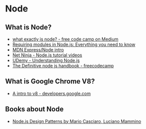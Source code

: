 # Node

## What is Node?
- [what exactly is node? - free code camp on Medium](https://medium.freecodecamp.org/what-exactly-is-node-js-ae36e97449f5)
- [Requiring modules in Node.js: Everything you need to know](https://medium.freecodecamp.org/requiring-modules-in-node-js-everything-you-need-to-know-e7fbd119be8)
- [MDN Express/Node intro](https://developer.mozilla.org/en-US/docs/Learn/Server-side/Express_Nodejs/Introduction)
- [Net Ninja - Node.js tutorial videos](https://www.youtube.com/playlist?list=PL4cUxeGkcC9gcy9lrvMJ75z9maRw4byYp)
- [UDemy - Understanding Node.js](https://www.udemy.com/understand-nodejs/)
- [The Definitive node js handbook - freecodecamp](https://medium.freecodecamp.org/the-definitive-node-js-handbook-6912378afc6e)
## What is Google Chrome V8?

- [A intro to v8 - developers.google.com](https://developers.google.com/v8/intro)


## Books about Node
- [Node.js Design Patterns by Mario Casciaro, Luciano Mammino
](https://www.packtpub.com/web-development/nodejs-design-patterns-second-edition)